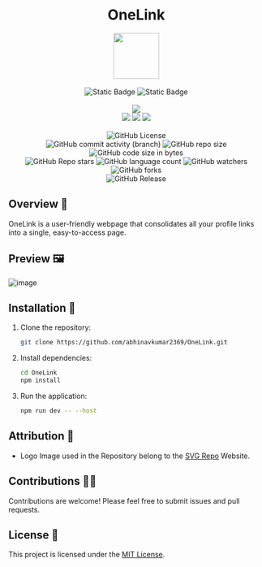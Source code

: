 <div align="center">
     <h1> OneLink </h1>
     <img src="https://github.com/abhinavkumar2369/OneLink/assets/170245635/23d0f72d-78f3-4872-a0ee-2b72548861b8" height=90px width=90px/>
     <br/>
     <br/>
     <img alt="Static Badge" src="https://img.shields.io/badge/Web%20Development-7F00FF?style=for-the-badge">
     <img alt="Static Badge" src="https://img.shields.io/badge/Website-red?style=for-the-badge">
     <br/>
     <br/>
     <!-- Open Source -->
     <img src="https://badges.frapsoft.com/os/v1/open-source.svg?v=103">
     <br/>
     <!-- Contributions -->
     <img src="https://img.shields.io/static/v1.svg?label=Contributions&message=Welcome&color=#013220">
     <!-- Built By -->
     <img src="https://img.shields.io/badge/Built%20by-Abhinav%20Kumar-0059b3">
     <!-- Maintained -->
     <img src="https://img.shields.io/static/v1.svg?label=Maintained&message=Yes&color=red">
     <br/>
     <!-- --------------------------------------------- -->
     <br/>
     <!-- License -->
     <img alt="GitHub License" src="https://img.shields.io/github/license/abhinavkumar2369/OneLink">
     <br/>
     <!-- Commit Count -->
     <img alt="GitHub commit activity (branch)" src="https://img.shields.io/github/commit-activity/t/abhinavkumar2369/OneLink/main">
     <!-- Repo Size -->
     <img alt="GitHub repo size" src="https://img.shields.io/github/repo-size/abhinavkumar2369/OneLink?style=flat&color=orange">
     <!-- Repo Code -->
     <img alt="GitHub code size in bytes" src="https://img.shields.io/github/languages/code-size/abhinavkumar2369/OneLink">
     <br/>
     <img alt="GitHub Repo stars" src="https://img.shields.io/github/stars/abhinavkumar2369/OneLink?style=flat&color=orange">
     <!-- Language Count -->
     <img alt="GitHub language count" src="https://img.shields.io/github/languages/count/abhinavkumar2369/OneLink">
     <!-- Watchers -->
     <img alt="GitHub watchers" src="https://img.shields.io/github/watchers/abhinavkumar2369/OneLink?style=flat">
     <!-- Forks -->
     <img alt="GitHub forks" src="https://img.shields.io/github/forks/abhinavkumar2369/OneLink?style=flat&color=orange">
     <br/>
     <img alt="GitHub Release" src="https://img.shields.io/github/v/release/abhinavkumar2369/OneLink">
</div>


<!------------------------------------------------->


## Overview 🌟

OneLink is a user-friendly webpage that consolidates all your profile links into a single, easy-to-access page.


<!------------------------------------------------->


## Preview 🖼️

![image](https://github.com/abhinavkumar2369/OneLink/assets/170245635/f689f69a-2a70-4c23-a7b6-64438a054976)


<!------------------------------------------------->


## Installation 🚀
1. Clone the repository:
   
    ```bash
    git clone https://github.com/abhinavkumar2369/OneLink.git
    ```

2. Install dependencies:
 
    ```bash
    cd OneLink
    npm install
    ```

3. Run the application:
 
    ```bash
    npm run dev -- --host
    ```


<!------------------------------------------------->


## Attribution 🙏
- Logo Image used in the Repository belong to the [SVG Repo](https://www.svgrepo.com/) Website.


<!------------------------------------------------->


## Contributions 🧑‍💻
Contributions are welcome! Please feel free to submit issues and pull requests.

## License 🪪
This project is licensed under the [MIT License](LICENSE).
